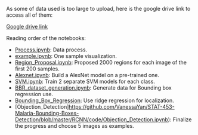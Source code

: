 As some of data used is too large to upload, here is the google drive link to access all of them:

[Google drive link](https://drive.google.com/open?id=1jt2aDdiM545395VwNqfzrO0RSHLJnn2p)

Reading order of the notebooks:

- [Process.ipynb](https://github.com/VanessaYan/STAT-453-Malaria-Bounding-Boxes-Detection/blob/master/RCNN/code/Process.ipynb): Data process.
- [example.ipynb](https://github.com/VanessaYan/STAT-453-Malaria-Bounding-Boxes-Detection/blob/master/RCNN/code/example.ipynb): One sample visualization.
- [Region_Proposal.ipynb](https://github.com/VanessaYan/STAT-453-Malaria-Bounding-Boxes-Detection/blob/master/RCNN/code/Region_Proposal.ipynb): Proposed 2000 regions for each image of the first 200 samples. 
- [Alexnet.ipynb](https://github.com/VanessaYan/STAT-453-Malaria-Bounding-Boxes-Detection/blob/master/RCNN/code/Alexnet.ipynb): Build a AlexNet model on a pre-trained one.
- [SVM.ipynb](https://github.com/VanessaYan/STAT-453-Malaria-Bounding-Boxes-Detection/blob/master/RCNN/code/SVM.ipynb): Train 2 separate SVM models for each class.
- [BBR_dataset_generation.ipynb](https://github.com/VanessaYan/STAT-453-Malaria-Bounding-Boxes-Detection/blob/master/RCNN/code/BBR_data_generation.ipynb): Generate data for Bounding box regression use.
- [Bounding_Box_Regression](https://github.com/VanessaYan/STAT-453-Malaria-BoundingBoxes-Detection/blob/master/RCNN/code/Bounding_Box_Regression.ipynb): Use ridge regression for localization.
- [Objection_Detection]https://github.com/VanessaYan/STAT-453-Malaria-Bounding-Boxes-Detection/blob/master/RCNN/code/Objection_Detection.ipynb): Finalize the progress and choose 5 images as examples.

